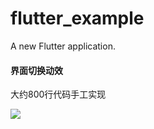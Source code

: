 # flutter_example

A new Flutter application.


#### 界面切换动效
大约800行代码手工实现

![ ](http://106.13.7.41/wp-content/uploads/2019/02/002.gif)